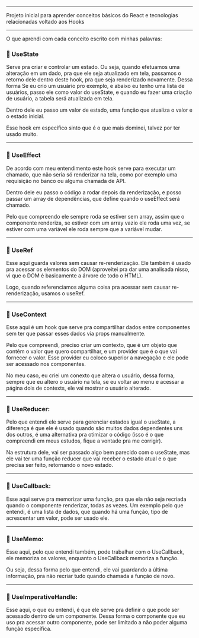 ------

Projeto inicial para aprender conceitos básicos do React e tecnologias relacionadas voltado aos Hooks

------

O que aprendi com cada conceito escrito com minhas palavras:

### **🔹 UseState**  
Serve pra criar e controlar um estado. Ou seja, quando efetuamos uma alteração em um dado, pra que ele seja atualizado em tela, passamos o retorno dele dentro deste hook,
pra que seja renderizado novamente. Dessa forma Se eu crio um usuário pro exemplo, e abaixo eu tenho uma lista de usuários, passo ele como valor do useState, e quando eu
fazer uma criação de usuário, a tabela será atualizada em tela.

Dentro dele eu passo um valor de estado, uma função que atualiza o valor e o estado inicial.

Esse hook em específico sinto que é o que mais dominei, talvez por ter usado muito.

---

### **🔹 UseEffect**  
De acordo com meu entendimento este hook serve para executar um chamado, que não seria só renderizar na tela, como por exemplo uma requisição no banco ou alguma chamada de API.

Dentro dele eu passo o código a rodar depois da renderização, e posso passar um array de dependências, que define quando o useEffect será chamado. 

Pelo que compreendo ele sempre roda se estiver sem array, assim que o componente renderiza, se estiver com um array vazio ele roda uma vez, se estiver com uma variável ele roda sempre que a variável mudar.

---

### **🔹 UseRef**
Esse aqui guarda valores sem causar re-renderização. Ele também é usado pra acessar os elementos do DOM (aproveitei pra dar uma analisada nisso, vi que o DOM é basicamente a árvore de todo o HTML). 

Logo, quando referenciamos alguma coisa pra acessar sem causar re-renderização, usamos o useRef.

---

### **🔹 UseContext**
Esse aqui é um hook que serve pra compartilhar dados entre componentes sem ter que passar esses dados via props manualmente.

Pelo que compreendi, preciso criar um contexto, que é um objeto que contém o valor que quero compartilhar, e um provider que é o que vai fornecer o valor. Esse provider eu coloco superior a navegação e ele pode ser acessado nos componentes. 

No meu caso, eu criei um conexto que altera o usuário, dessa forma, sempre que eu altero o usuário na tela, se eu voltar ao menu e acessar a página dois de contexts, ele vai mostrar o usuário alterado.

---

### **🔹 UseReducer:** 
Pelo que entendi ele serve para gerenciar estados igual o useState, a diferença é que ele é usado quando são muitos dados dependentes uns dos outros, é uma alternativa pra otimizar o código (isso é o que compreendi em meus estudos, fique a vontade pra me corrigir).

Na estrutura dele, vai ser passado algo bem parecido com o useState, mas ele vai ter uma função reducer que vai receber o estado atual e o que precisa ser feito, 
retornando o novo estado.

---

### **🔹 UseCallback:**
Esse aqui serve pra memorizar uma função, pra que ela não seja recriada quando o componente renderizar, todas as vezes. Um exemplo pelo que entendi, é uma lista de dados, que quando há uma função, tipo de acrescentar um valor, pode ser usado ele.

---

### **🔹 UseMemo:**
Esse aqui, pelo que entendi também, pode trabalhar com o UseCallback, ele memoriza os valores, enquanto o UseCallback memoriza a função.

Ou seja, dessa forma pelo que entendi, ele vai guardando a última informação, pra não recriar tudo quando chamada a função de novo.

---

### **🔹 UseImperativeHandle:**
Esse aqui, o que eu entendi, é que ele serve pra definir o que pode ser acessado dentro de um componente. Dessa forma o componente que eu uso pra acessar outro componente, pode ser limitado a não poder alguma função específica.